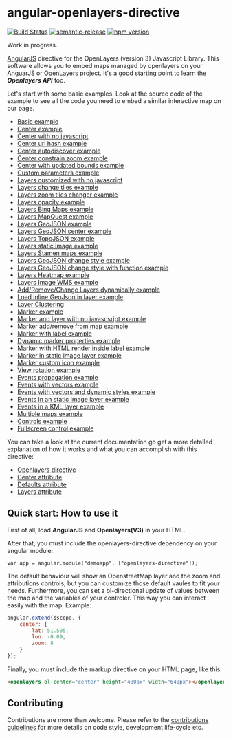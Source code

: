 angular-openlayers-directive
============================
[![Build Status](https://travis-ci.org/tombatossals/angular-openlayers-directive.png)](https://travis-ci.org/tombatossals/angular-openlayers-directive)
[![semantic-release](https://img.shields.io/badge/%20%20%F0%9F%93%A6%F0%9F%9A%80-semantic--release-e10079.svg)](https://github.com/semantic-release/semantic-release)
[![npm version](https://badge.fury.io/js/angular-openlayers-directive.svg)](http://badge.fury.io/js/angular-openlayers-directive)

Work in progress.

[AngularJS](http://angularjs.org/) directive for the OpenLayers (version 3) Javascript Library. This software allows you to embed maps managed by openlayers on your [AnguarJS](http://angularjs.org/) or [OpenLayers](http://openlayers.org/) project. It's a good starting point to learn the ***Openlayers API*** too.

Let's start with some basic examples. Look at the source code of the example to see all the code you need to embed a similar interactive map on our page.

- [Basic example](http://tombatossals.github.io/angular-openlayers-directive/examples/010-simple-example.html)
- [Center example](http://tombatossals.github.io/angular-openlayers-directive/examples/020-center-example.html)
- [Center with no javascript](http://tombatossals.github.io/angular-openlayers-directive/examples/026-center-no-javascript-example.html)
- [Center url hash example](http://tombatossals.github.io/angular-openlayers-directive/examples/021-center-url-hash-example.html)
- [Center autodiscover example](http://tombatossals.github.io/angular-openlayers-directive/examples/022-center-autodiscover-example.html)
- [Center constrain zoom example](http://tombatossals.github.io/angular-openlayers-directive/examples/023-center-constrain-zoom-example.html)
- [Center with updated bounds example](http://tombatossals.github.io/angular-openlayers-directive/examples/024-center-bounds-example.html)
- [Custom parameters example](http://tombatossals.github.io/angular-openlayers-directive/examples/030-custom-parameters-example.html)
- [Layers customized with no javascript](http://tombatossals.github.io/angular-openlayers-directive/examples/056-layers-no-javascript-example.html)
- [Layers change tiles example](http://tombatossals.github.io/angular-openlayers-directive/examples/040-layers-change-tiles-example.html)
- [Layers zoom tiles changer example](http://tombatossals.github.io/angular-openlayers-directive/examples/041-layers-zoom-tiles-changer-example.html)
- [Layers opacity example](http://tombatossals.github.io/angular-openlayers-directive/examples/042-layers-opacity-example.html)
- [Layers Bing Maps example](http://tombatossals.github.io/angular-openlayers-directive/examples/043-layers-bing-maps-example.html)
- [Layers MapQuest example](http://tombatossals.github.io/angular-openlayers-directive/examples/044-layers-mapquest-maps-example.html)
- [Layers GeoJSON example](http://tombatossals.github.io/angular-openlayers-directive/examples/045-layers-geojson-example.html)
- [Layers GeoJSON center example](http://tombatossals.github.io/angular-openlayers-directive/examples/046-layers-geojson-center-example.html)
- [Layers TopoJSON example](http://tombatossals.github.io/angular-openlayers-directive/examples/047-layers-topojson-example.html)
- [Layers static image example](http://tombatossals.github.io/angular-openlayers-directive/examples/048-layers-static-image-example.html)
- [Layers Stamen maps example](http://tombatossals.github.io/angular-openlayers-directive/examples/049-layers-stamen-example.html)
- [Layers GeoJSON change style example](http://tombatossals.github.io/angular-openlayers-directive/examples/050-layer-geojson-change-style-example.html)
- [Layers GeoJSON change style with function example](http://tombatossals.github.io/angular-openlayers-directive/examples/051-layer-geojson-change-style-with-function-example.html)
- [Layers Heatmap example](http://tombatossals.github.io/angular-openlayers-directive/examples/052-heatmap-example.html)
- [Layers Image WMS example](http://tombatossals.github.io/angular-openlayers-directive/examples/053-layers-image-wms-example.html)
- [Add/Remove/Change Layers dynamically example](http://tombatossals.github.io/angular-openlayers-directive/examples/054-add-remove-multiple-layers-example.html)
- [Load inline GeoJson in layer example](http://tombatossals.github.io/angular-openlayers-directive/examples/055-layers-geojon-dynamic-load-example.html)
- [Layer Clustering](http://tombatossals.github.io/angular-openlayers-directive/examples/059-layer-clustering.html)
- [Marker example](http://tombatossals.github.io/angular-openlayers-directive/examples/060-marker-example.html)
- [Marker and layer with no javascsript example](http://tombatossals.github.io/angular-openlayers-directive/examples/066-markers-with-layers-no-javascript-example.html)
- [Marker add/remove from map example](http://tombatossals.github.io/angular-openlayers-directive/examples/061-markers-add-remove-example.html)
- [Marker with label example](http://tombatossals.github.io/angular-openlayers-directive/examples/062-markers-label-example.html)
- [Dynamic marker properties example](http://tombatossals.github.io/angular-openlayers-directive/examples/063-markers-properties-example.html)
- [Marker with HTML render inside label example](http://tombatossals.github.io/angular-openlayers-directive/examples/064-markers-render-html-inside-labels-example.html)
- [Marker in static image layer example](http://tombatossals.github.io/angular-openlayers-directive/examples/065-markers-static-image-layer-example.html)
- [Marker custom icon example](http://tombatossals.github.io/angular-openlayers-directive/examples/067-marker-custom-icon-example.html)
- [View rotation example](http://tombatossals.github.io/angular-openlayers-directive/examples/070-view-rotation-example.html)
- [Events propagation example](http://tombatossals.github.io/angular-openlayers-directive/examples/080-events-propagation-example.html)
- [Events with vectors example](http://tombatossals.github.io/angular-openlayers-directive/examples/081-events-vector-example.html)
- [Events with vectors and dynamic styles example](http://tombatossals.github.io/angular-openlayers-directive/examples/082-events-vector-dynamic-styles-example.html)
- [Events in an static image layer example](http://tombatossals.github.io/angular-openlayers-directive/examples/083-events-static-image-layer-example.html)
- [Events in a KML layer example](http://tombatossals.github.io/angular-openlayers-directive/examples/085-events-kml-example.html)
- [Multiple maps example](http://tombatossals.github.io/angular-openlayers-directive/examples/090-multiple-maps-example.html)
- [Controls example](http://tombatossals.github.io/angular-openlayers-directive/examples/100-controls-example.html)
- [Fullscreen control example](http://tombatossals.github.io/angular-openlayers-directive/examples/101-controls-fullscreen-example.html)

You can take a look at the current documentation go get a more detailed explanation of how it works and what you can accomplish with this directive:

- [Openlayers directive](https://github.com/tombatossals/angular-openlayers-directive/blob/master/doc/01-openlayers-directive.md)
- [Center attribute](https://github.com/tombatossals/angular-openlayers-directive/blob/master/doc/02-center-attribute.md)
- [Defaults attribute](https://github.com/tombatossals/angular-openlayers-directive/blob/master/doc/03-defaults-attribute.md)
- [Layers attribute](https://github.com/tombatossals/angular-openlayers-directive/blob/master/doc/04-layers-attribute.md)

Quick start: How to use it
--------------------------

First of all, load **AngularJS** and **Openlayers(V3)** in your HTML.

After that, you must include the openlayers-directive dependency on your angular module:

```
var app = angular.module("demoapp", ["openlayers-directive"]);
```

The default behaviour will show an OpenstreetMap layer and the zoom and attributions controls, but you can customize those default vaules to fit your needs. Furthermore, you can set a bi-directional update of values between the map and the variables of your controler. This way you can interact easily with the map. Example:

```javascript
angular.extend($scope, {
    center: {
        lat: 51.505,
        lon: -0.09,
        zoom: 8
    }
});

```

Finally, you must include the markup directive on your HTML page, like this:

```html
<openlayers ol-center="center" height="480px" width="640px"></openlayers>
```

Contributing
--------------------------

Contributions are more than welcome. Please refer to the [contributions guidelines](CONTRIBUTING.md) for more details on code style, development life-cycle etc.
